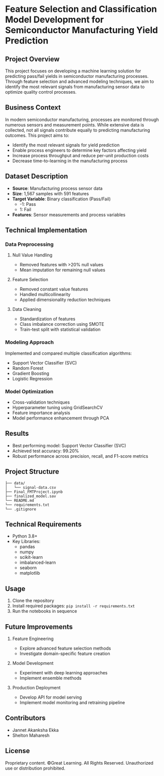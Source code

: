 # Feature Selection and Classification Model Development for Semiconductor Manufacturing Yield Prediction

## Project Overview
This project focuses on developing a machine learning solution for predicting pass/fail yields in semiconductor manufacturing processes. Through feature selection and advanced modeling techniques, we aim to identify the most relevant signals from manufacturing sensor data to optimize quality control processes.

## Business Context
In modern semiconductor manufacturing, processes are monitored through numerous sensors and measurement points. While extensive data is collected, not all signals contribute equally to predicting manufacturing outcomes. This project aims to:
- Identify the most relevant signals for yield prediction
- Enable process engineers to determine key factors affecting yield
- Increase process throughput and reduce per-unit production costs
- Decrease time-to-learning in the manufacturing process

## Dataset Description
- **Source**: Manufacturing process sensor data
- **Size**: 1,567 samples with 591 features
- **Target Variable**: Binary classification (Pass/Fail)
  - -1: Pass
  - 1: Fail
- **Features**: Sensor measurements and process variables

## Technical Implementation

### Data Preprocessing
1. Null Value Handling
   - Removed features with >20% null values
   - Mean imputation for remaining null values
   
2. Feature Selection
   - Removed constant value features
   - Handled multicollinearity
   - Applied dimensionality reduction techniques

3. Data Cleaning
   - Standardization of features
   - Class imbalance correction using SMOTE
   - Train-test split with statistical validation

### Modeling Approach
Implemented and compared multiple classification algorithms:
- Support Vector Classifier (SVC)
- Random Forest
- Gradient Boosting
- Logistic Regression

### Model Optimization
- Cross-validation techniques
- Hyperparameter tuning using GridSearchCV
- Feature importance analysis
- Model performance enhancement through PCA

## Results
- Best performing model: Support Vector Classifier (SVC)
- Achieved test accuracy: 99.20%
- Robust performance across precision, recall, and F1-score metrics

## Project Structure
```
├── data/
│   └── signal-data.csv
├── Final_FMTProject.ipynb
├── finalized_model.sav
└── README.md
└── requirements.txt
└── .gitignore
```

## Technical Requirements
- Python 3.8+
- Key Libraries:
  - pandas
  - numpy
  - scikit-learn
  - imbalanced-learn
  - seaborn
  - matplotlib

## Usage
1. Clone the repository
2. Install required packages: `pip install -r requirements.txt`
3. Run the notebooks in sequence

## Future Improvements
1. Feature Engineering
   - Explore advanced feature selection methods
   - Investigate domain-specific feature creation
   
2. Model Development
   - Experiment with deep learning approaches
   - Implement ensemble methods
   
3. Production Deployment
   - Develop API for model serving
   - Implement model monitoring and retraining pipeline

## Contributors
- Jannet Akanksha Ekka
- Shelton Maharesh

## License
Proprietary content. ©Great Learning. All Rights Reserved. Unauthorized use or distribution prohibited.